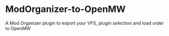 # ModOrganizer-to-OpenMW
A Mod Organizer plugin to export your VFS, plugin selection and load order to OpenMW
